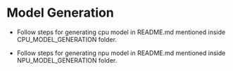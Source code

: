 # Model Generation

* Follow steps for generating cpu model in README.md mentioned inside CPU_MODEL_GENERATION folder.

* Follow steps for generating npu model in README.md mentioned inside NPU_MODEL_GENERATION folder.